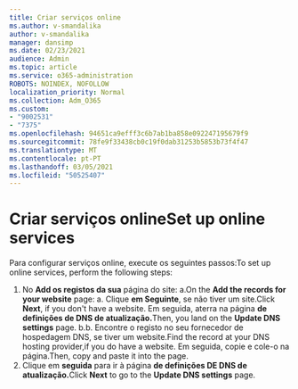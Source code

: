 ```yaml
---
title: Criar serviços online
ms.author: v-smandalika
author: v-smandalika
manager: dansimp
ms.date: 02/23/2021
audience: Admin
ms.topic: article
ms.service: o365-administration
ROBOTS: NOINDEX, NOFOLLOW
localization_priority: Normal
ms.collection: Adm_O365
ms.custom:
- "9002531"
- "7375"
ms.openlocfilehash: 94651ca9efff3c6b7ab1ba858e092247195679f9
ms.sourcegitcommit: 78fe9f33438cb0c19f0dab31253b5853b73f4f47
ms.translationtype: MT
ms.contentlocale: pt-PT
ms.lasthandoff: 03/05/2021
ms.locfileid: "50525407"
---
```

# <a name="set-up-online-services"></a><span data-ttu-id="1caf9-102">Criar serviços online</span><span class="sxs-lookup"><span data-stu-id="1caf9-102">Set up online services</span></span>

<span data-ttu-id="1caf9-103">Para configurar serviços online, execute os seguintes passos:</span><span class="sxs-lookup"><span data-stu-id="1caf9-103">To set up online services, perform the following steps:</span></span>

1. <span data-ttu-id="1caf9-104">No **Add os registos da sua** página do site: a.</span><span class="sxs-lookup"><span data-stu-id="1caf9-104">On the **Add the records for your website** page: a.</span></span> <span data-ttu-id="1caf9-105">Clique **em Seguinte**, se não tiver um site.</span><span class="sxs-lookup"><span data-stu-id="1caf9-105">Click **Next**, if you don't have a website.</span></span> <span data-ttu-id="1caf9-106">Em seguida, aterra na página **de definições de DNS de atualização.**</span><span class="sxs-lookup"><span data-stu-id="1caf9-106">Then, you land on the **Update DNS settings** page.</span></span>
    <span data-ttu-id="1caf9-107">b.</span><span class="sxs-lookup"><span data-stu-id="1caf9-107">b.</span></span> <span data-ttu-id="1caf9-108">Encontre o registo no seu fornecedor de hospedagem DNS, se tiver um website.</span><span class="sxs-lookup"><span data-stu-id="1caf9-108">Find the record at your DNS hosting provider,if you do have a website.</span></span> <span data-ttu-id="1caf9-109">Em seguida, copie e cole-o na página.</span><span class="sxs-lookup"><span data-stu-id="1caf9-109">Then, copy and paste it into the page.</span></span>
2. <span data-ttu-id="1caf9-110">Clique em **seguida** para ir à página **de definições DE DNS de atualização.**</span><span class="sxs-lookup"><span data-stu-id="1caf9-110">Click **Next** to go to the **Update DNS settings** page.</span></span>